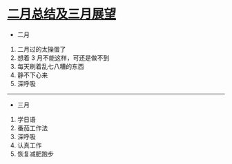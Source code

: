 # [二月总结及三月展望](https://github.com/yihong0618/gitblog/issues/127)

- 二月
1. 二月过的太操蛋了
2. 想着 3 月不能这样，可还是做不到
3. 每天刷着乱七八糟的东西
4. 静不下心来
5. 深呼吸
---
- 三月
1. 学日语
2. 番茄工作法
3. 深呼吸
4. 认真工作
5. 恢复减肥跑步